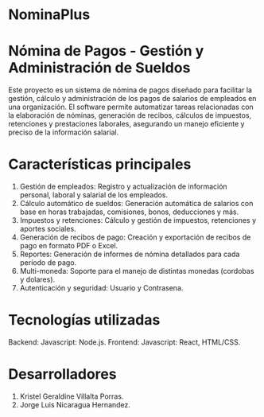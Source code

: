 # NominaPlus
# Nómina de Pagos - Gestión y Administración de Sueldos
Este proyecto es un sistema de nómina de pagos diseñado para facilitar la gestión, cálculo y administración de los pagos de salarios de empleados en una organización. El software permite automatizar tareas relacionadas con la elaboración de nóminas, generación de recibos, cálculos de impuestos, retenciones y prestaciones laborales, asegurando un manejo eficiente y preciso de la información salarial.

# Características principales
1. Gestión de empleados: Registro y actualización de información personal, laboral y salarial de los empleados.
2. Cálculo automático de sueldos: Generación automática de salarios con base en horas trabajadas, comisiones, bonos, deducciones y más.
3. Impuestos y retenciones: Cálculo y gestión de impuestos, retenciones y aportes sociales.
4. Generación de recibos de pago: Creación y exportación de recibos de pago en formato PDF o Excel.
5. Reportes: Generación de informes de nómina detallados para cada período de pago.
6. Multi-moneda: Soporte para el manejo de distintas monedas (cordobas y dolares).
7. Autenticación y seguridad: Usuario y Contrasena.
     
# Tecnologías utilizadas
Backend: Javascript: Node.js.
Frontend: Javascript: React, HTML/CSS.

# Desarrolladores
1. Kristel Geraldine Villalta Porras.
2. Jorge Luis Nicaragua Hernandez.
